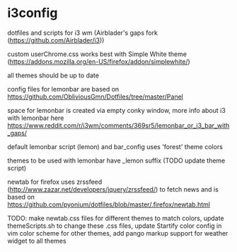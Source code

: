 # i3config
dotfiles and scripts for i3 wm (Airblader's gaps fork (https://github.com/Airblader/i3))

custom userChrome.css works best with Simple White theme (https://addons.mozilla.org/en-US/firefox/addon/simplewhite/)

all themes should be up to date

config files for lemonbar are based on https://github.com/ObliviousGmn/Dotfiles/tree/master/Panel

space for lemonbar is created via empty conky window, more info about i3 with lemonbar here https://www.reddit.com/r/i3wm/comments/369sr5/lemonbar_or_i3_bar_with_gaps/

default lemonbar script (lemon) and bar_config uses 'forest' theme colors

themes to be used with lemonbar have _lemon suffix (TODO update theme script)

newtab for firefox uses zrssfeed (http://www.zazar.net/developers/jquery/zrssfeed/) to fetch news 
and is based on https://github.com/pyonium/dotfiles/blob/master/.firefox/newtab.html

TODO: make newtab.css files for different themes to match colors, update themeScripts.sh to change
these .css files, update Startify color config in vim color scheme for other themes, add pango markup
support for weather widget to all themes

